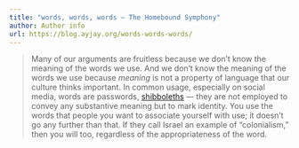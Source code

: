 ```yaml
---
title: "words, words, words – The Homebound Symphony"
author: Author info
url: https://blog.ayjay.org/words-words-words/
---
```


> Many of our arguments are fruitless because we don’t know the meaning of the words we use. And we don’t know the meaning of the words we use because _meaning_ is not a property of language that our culture thinks important. In common usage, especially on social media, words are passwords, [shibboleths](https://en.wikipedia.org/wiki/Shibboleth) — they are not employed to convey any substantive meaning but to mark identity. You use the words that people you want to associate yourself with use; it doesn’t go any further than that. If they call Israel an example of “colonialism,” then you will too, regardless of the appropriateness of the word.



